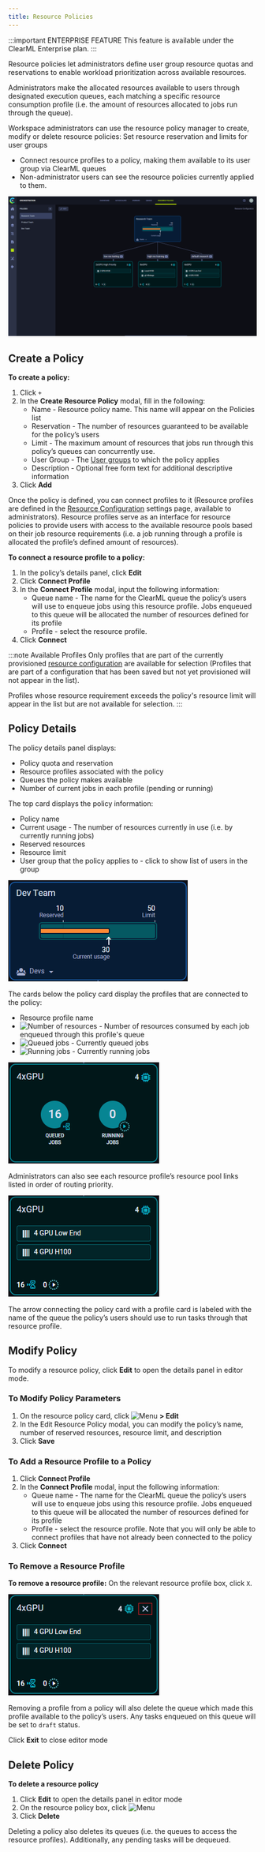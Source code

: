 ```yaml
---
title: Resource Policies
---
```


:::important ENTERPRISE FEATURE
This feature is available under the ClearML Enterprise plan.
::: 


Resource policies let administrators define user group resource quotas and reservations to enable workload prioritization 
across available resources. 

Administrators make the allocated resources available to users through designated execution queues, each matching a 
specific resource consumption profile (i.e. the amount of resources allocated to jobs run through the queue).

Workspace administrators can use the resource policy manager to create, modify or delete resource policies:
Set resource reservation and limits for user groups

* Connect resource profiles to a policy, making them available to its user group via ClearML queues
* Non-administrator users can see the resource policies currently applied to them.

![Resource Policy dashboard](../img/resource_policies_dashboard.png)

## Create a Policy

**To create a policy:**
1. Click `+` 
1. In the **Create Resource Policy** modal, fill in the following:
   * Name - Resource policy name. This name will appear on the Policies list
   * Reservation - The number of resources guaranteed to be available for the policy’s users 
   * Limit -  The maximum amount of resources that jobs run through this policy’s queues can concurrently use. 
   * User Group - The [User groups](settings/webapp_settings_users.md#user-groups) to which the policy applies 
   * Description - Optional free form text for additional descriptive information
1. Click **Add**

Once the policy is defined, you can connect profiles to it (Resource profiles are defined in the [Resource Configuration](settings/webapp_settings_resource_configs.md) 
settings page, available to administrators). Resource profiles serve as an interface for resource policies to provide 
users with access to the available resource pools based on their job resource requirements (i.e. a job running through a 
profile is allocated the profile’s defined amount of resources). 

**To connect a resource profile to a policy:**
1. In the policy’s details panel, click **Edit**
1. Click **Connect Profile**
1. In the **Connect Profile** modal, input the following information:
    * Queue name - The name for the ClearML queue the policy’s users will use to enqueue jobs using this resource 
    profile. Jobs enqueued to this queue will be allocated the number of resources defined for its profile
    * Profile - select the resource profile. 
1. Click **Connect**

:::note Available Profiles
Only profiles that are part of the currently provisioned [resource configuration](settings/webapp_settings_resource_configs.md) 
are available for selection (Profiles that are part of a configuration that has been saved but not yet provisioned 
will not appear in the list).

Profiles whose resource requirement exceeds the policy's resource limit will appear in the list but are not available 
for selection.
:::

## Policy Details 
The policy details panel displays: 
* Policy quota and reservation
* Resource profiles associated with the policy
* Queues the policy makes available
* Number of current jobs in each profile (pending or running) 

The top card displays the policy information:
* Policy name
* Current usage - The number of resources currently in use (i.e. by currently running jobs)
* Reserved resources
* Resource limit
* User group that the policy applies to - click to show list of users in the group

![Resource policy card](../img/resource_policies_policy_card.png)

The cards below the policy card display the profiles that are connected to the policy:
* Resource profile name
* <img src="/docs/latest/icons/ico-resource-number.svg" alt="Number of resources" className="icon size-md space-sm" /> - Number
of resources consumed by each job enqueued through this profile's queue
* <img src="/docs/latest/icons/ico-queued-jobs.svg" alt="Queued jobs" className="icon size-md space-sm" /> - Currently queued jobs
* <img src="/docs/latest/icons/ico-running-jobs.svg" alt="Running jobs" className="icon size-md space-sm" /> - Currently running jobs 

![Resource profile card non-admin view](../img/resource_policies_profile_card_non_admin.png)

Administrators can also see each resource profile’s resource pool links listed in order of routing priority.

![Resource profile card admin view](../img/resource_policies_profile_card_admin.png)

The arrow connecting the policy card with a profile card is labeled with the name of the queue the policy’s users should 
use to run tasks through that resource profile.

## Modify Policy

To modify a resource policy, click **Edit** to open the details panel in editor mode.

### To Modify Policy Parameters

1. On the resource policy card, click <img src="/docs/latest/icons/ico-bars-menu.svg" alt="Menu" className="icon size-md space-sm" /> **> Edit**
1. In the Edit Resource Policy modal, you can modify the policy’s name, number of reserved resources, resource limit, 
and description
1. Click **Save**

### To Add a Resource Profile to a Policy
1. Click **Connect Profile**
1. In the **Connect Profile** modal, input the following information:
    * Queue name - The name for the ClearML queue the policy’s users will use to enqueue jobs using this resource 
    profile. Jobs enqueued to this queue will be allocated the number of resources defined for its profile
    * Profile - select the resource profile. Note that you will only be able to connect profiles that have not already 
    been connected to the policy 
1. Click **Connect**

### To Remove a Resource Profile

**To remove a resource profile:** On the relevant resource profile box, click `X`.

![Remove resource profile](../img/resource_policies_remove_profile.png)

Removing a profile from a policy will also delete the queue which made this profile available to the policy’s users. 
Any tasks enqueued on this queue will be set to `draft` status.

Click **Exit** to close editor mode

## Delete Policy

**To delete a resource policy**
1. Click **Edit** to open the details panel in editor mode
1. On the resource policy box, click <img src="/docs/latest/icons/ico-bars-menu.svg" alt="Menu" className="icon size-md space-sm" /> 
2. Click **Delete**

Deleting a policy also deletes its queues (i.e. the queues to access the resource profiles). Additionally, any pending 
tasks will be dequeued. 